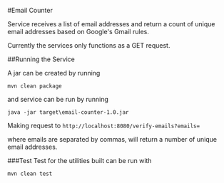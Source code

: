 #Email Counter

Service receives a list of email addresses and return a count of unique email addresses based on Google's Gmail rules.

Currently the services only functions as a GET request.

##Running the Service

A jar can be created by running 

`mvn clean package`

and service can be run by running

`java -jar target\email-counter-1.0.jar`

Making request to
`http://localhost:8080/verify-emails?emails=`

where emails are separated by commas, will return a number of unique email addresses.

###Test
Test for the utilities built can be run with

`mvn clean test`